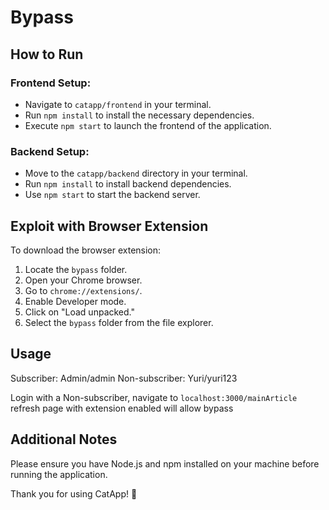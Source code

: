 # Bypass

## How to Run

### Frontend Setup:

- Navigate to `catapp/frontend` in your terminal.
- Run `npm install` to install the necessary dependencies.
- Execute `npm start` to launch the frontend of the application.

### Backend Setup:

- Move to the `catapp/backend` directory in your terminal.
- Run `npm install` to install backend dependencies.
- Use `npm start` to start the backend server.

## Exploit with Browser Extension 

To download the browser extension:

1. Locate the `bypass` folder.
2. Open your Chrome browser.
3. Go to `chrome://extensions/`.
4. Enable Developer mode.
5. Click on "Load unpacked."
6. Select the `bypass` folder from the file explorer.

## Usage 
Subscriber: Admin/admin 
Non-subscriber: Yuri/yuri123 

Login with a Non-subscriber, navigate to `localhost:3000/mainArticle` refresh page with extension enabled will allow bypass


## Additional Notes

Please ensure you have Node.js and npm installed on your machine before running the application.

Thank you for using CatApp! 🐾
